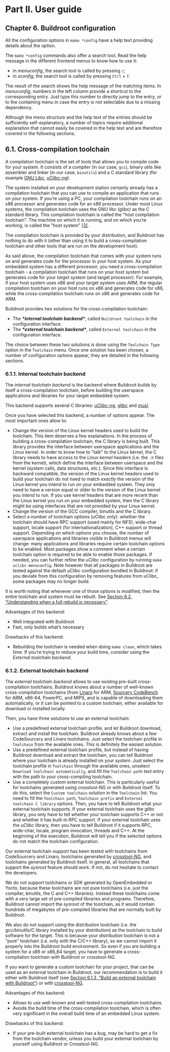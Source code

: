 # Part II. User guide

## Chapter 6. Buildroot configuration

All the configuration options in `make *config` have a help text providing details about the option.

The `make *config` commands also offer a search tool. Read the help message in the different frontend menus to know how to use it:

- in *menuconfig*, the search tool is called by pressing `/`;
- in *xconfig*, the search tool is called by pressing `Ctrl` + `f`.

The result of the search shows the help message of the matching items. In *menuconfig*, numbers in the left column provide a shortcut to the corresponding entry. Just type this number to directly jump to the entry, or to the containing menu in case the entry is not selectable due to a missing dependency.

Although the menu structure and the help text of the entries should be sufficiently self-explanatory, a number of topics require additional explanation that cannot easily be covered in the help text and are therefore covered in the following sections.

## 6.1. Cross-compilation toolchain

A compilation toolchain is the set of tools that allows you to compile code for your system. It consists of a compiler (in our case, `gcc`), binary utils like assembler and linker (in our case, `binutils`) and a C standard library (for example [GNU Libc](http://www.gnu.org/software/libc/libc.html), [uClibc-ng](http://www.uclibc-ng.org/)).

The system installed on your development station certainly already has a compilation toolchain that you can use to compile an application that runs on your system. If you’re using a PC, your compilation toolchain runs on an x86 processor and generates code for an x86 processor. Under most Linux systems, the compilation toolchain uses the GNU libc (glibc) as the C standard library. This compilation toolchain is called the "host compilation toolchain". The machine on which it is running, and on which you’re working, is called the "host system" [[3\]](https://buildroot.org/downloads/manual/manual.html#ftn.idm381).

The compilation toolchain is provided by your distribution, and Buildroot has nothing to do with it (other than using it to build a cross-compilation toolchain and other tools that are run on the development host).

As said above, the compilation toolchain that comes with your system runs on and generates code for the processor in your host system. As your embedded system has a different processor, you need a cross-compilation toolchain - a compilation toolchain that runs on your *host system* but generates code for your *target system* (and target processor). For example, if your host system uses x86 and your target system uses ARM, the regular compilation toolchain on your host runs on x86 and generates code for x86, while the cross-compilation toolchain runs on x86 and generates code for ARM.

Buildroot provides two solutions for the cross-compilation toolchain:

- The ***\*internal toolchain backend\****, called `Buildroot toolchain` in the configuration interface.
- The ***\*external toolchain backend\****, called `External toolchain` in the configuration interface.

The choice between these two solutions is done using the `Toolchain Type` option in the `Toolchain` menu. Once one solution has been chosen, a number of configuration options appear, they are detailed in the following sections.

### 6.1.1. Internal toolchain backend

The *internal toolchain backend* is the backend where Buildroot builds by itself a cross-compilation toolchain, before building the userspace applications and libraries for your target embedded system.

This backend supports several C libraries: [uClibc-ng](http://www.uclibc-ng.org/), [glibc](http://www.gnu.org/software/libc/libc.html) and [musl](http://www.musl-libc.org/).

Once you have selected this backend, a number of options appear. The most important ones allow to:

- Change the version of the Linux kernel headers used to build the toolchain. This item deserves a few explanations. In the process of building a cross-compilation toolchain, the C library is being built. This library provides the interface between userspace applications and the Linux kernel. In order to know how to "talk" to the Linux kernel, the C library needs to have access to the *Linux kernel headers* (i.e. the `.h` files from the kernel), which define the interface between userspace and the kernel (system calls, data structures, etc.). Since this interface is backward compatible, the version of the Linux kernel headers used to build your toolchain do not need to match *exactly* the version of the Linux kernel you intend to run on your embedded system. They only need to have a version equal or older to the version of the Linux kernel you intend to run. If you use kernel headers that are more recent than the Linux kernel you run on your embedded system, then the C library might be using interfaces that are not provided by your Linux kernel.
- Change the version of the GCC compiler, binutils and the C library.
- Select a number of toolchain options (uClibc only): whether the toolchain should have RPC support (used mainly for NFS), wide-char support, locale support (for internationalization), C++ support or thread support. Depending on which options you choose, the number of userspace applications and libraries visible in Buildroot menus will change: many applications and libraries require certain toolchain options to be enabled. Most packages show a comment when a certain toolchain option is required to be able to enable those packages. If needed, you can further refine the uClibc configuration by running `make uclibc-menuconfig`. Note however that all packages in Buildroot are tested against the default uClibc configuration bundled in Buildroot: if you deviate from this configuration by removing features from uClibc, some packages may no longer build.

It is worth noting that whenever one of those options is modified, then the entire toolchain and system must be rebuilt. See [Section 8.2, “Understanding when a full rebuild is necessary”](https://buildroot.org/downloads/manual/manual.html#full-rebuild).

Advantages of this backend:

- Well integrated with Buildroot
- Fast, only builds what’s necessary

Drawbacks of this backend:

- Rebuilding the toolchain is needed when doing `make clean`, which takes time. If you’re trying to reduce your build time, consider using the *External toolchain backend*.

### 6.1.2. External toolchain backend

The *external toolchain backend* allows to use existing pre-built cross-compilation toolchains. Buildroot knows about a number of well-known cross-compilation toolchains (from [Linaro](http://www.linaro.org/) for ARM, [Sourcery CodeBench](http://www.mentor.com/embedded-software/sourcery-tools/sourcery-codebench/editions/lite-edition/) for ARM, x86-64, PowerPC, and MIPS, and is capable of downloading them automatically, or it can be pointed to a custom toolchain, either available for download or installed locally.

Then, you have three solutions to use an external toolchain:

- Use a predefined external toolchain profile, and let Buildroot download, extract and install the toolchain. Buildroot already knows about a few CodeSourcery and Linaro toolchains. Just select the toolchain profile in `Toolchain` from the available ones. This is definitely the easiest solution.
- Use a predefined external toolchain profile, but instead of having Buildroot download and extract the toolchain, you can tell Buildroot where your toolchain is already installed on your system. Just select the toolchain profile in `Toolchain` through the available ones, unselect `Download toolchain automatically`, and fill the `Toolchain path` text entry with the path to your cross-compiling toolchain.
- Use a completely custom external toolchain. This is particularly useful for toolchains generated using crosstool-NG or with Buildroot itself. To do this, select the `Custom toolchain` solution in the `Toolchain` list. You need to fill the `Toolchain path`, `Toolchain prefix` and `External toolchain C library` options. Then, you have to tell Buildroot what your external toolchain supports. If your external toolchain uses the *glibc* library, you only have to tell whether your toolchain supports C++ or not and whether it has built-in RPC support. If your external toolchain uses the *uClibc* library, then you have to tell Buildroot if it supports RPC, wide-char, locale, program invocation, threads and C++. At the beginning of the execution, Buildroot will tell you if the selected options do not match the toolchain configuration.

Our external toolchain support has been tested with toolchains from CodeSourcery and Linaro, toolchains generated by [crosstool-NG](http://crosstool-ng.org/), and toolchains generated by Buildroot itself. In general, all toolchains that support the *sysroot* feature should work. If not, do not hesitate to contact the developers.

We do not support toolchains or SDK generated by OpenEmbedded or Yocto, because these toolchains are not pure toolchains (i.e. just the compiler, binutils, the C and C++ libraries). Instead these toolchains come with a very large set of pre-compiled libraries and programs. Therefore, Buildroot cannot import the *sysroot* of the toolchain, as it would contain hundreds of megabytes of pre-compiled libraries that are normally built by Buildroot.

We also do not support using the distribution toolchain (i.e. the gcc/binutils/C library installed by your distribution) as the toolchain to build software for the target. This is because your distribution toolchain is not a "pure" toolchain (i.e. only with the C/C++ library), so we cannot import it properly into the Buildroot build environment. So even if you are building a system for a x86 or x86_64 target, you have to generate a cross-compilation toolchain with Buildroot or crosstool-NG.

If you want to generate a custom toolchain for your project, that can be used as an external toolchain in Buildroot, our recommendation is to build it either with Buildroot itself (see [Section 6.1.3, “Build an external toolchain with Buildroot”](https://buildroot.org/downloads/manual/manual.html#build-toolchain-with-buildroot)) or with [crosstool-NG](http://crosstool-ng.org/).

Advantages of this backend:

- Allows to use well-known and well-tested cross-compilation toolchains.
- Avoids the build time of the cross-compilation toolchain, which is often very significant in the overall build time of an embedded Linux system.

Drawbacks of this backend:

- If your pre-built external toolchain has a bug, may be hard to get a fix from the toolchain vendor, unless you build your external toolchain by yourself using Buildroot or Crosstool-NG.
